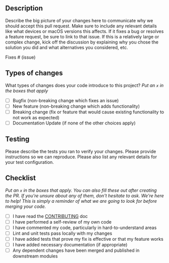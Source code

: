 ## Description

Describe the big picture of your changes here to communicate why we should accept this pull request. Make sure to include any relevant details like what devices or macOS versions this affects. If it fixes a bug or resolves a feature request, be sure to link to that issue. If this is a relatively large or complex change, kick off the discussion by explaining why you chose the solution you did and what alternatives you considered, etc.

Fixes # (issue)

## Types of changes

What types of changes does your code introduce to this project?
_Put an `x` in the boxes that apply_

- [ ] Bugfix (non-breaking change which fixes an issue)
- [ ] New feature (non-breaking change which adds functionality)
- [ ] Breaking change (fix or feature that would cause existing functionality to not work as expected)
- [ ] Documentation Update (if none of the other choices apply)

## Testing

Please describe the tests you ran to verify your changes. Please provide instructions so we can reproduce. Please also list any relevant details for your test configuration.

## Checklist

_Put an `x` in the boxes that apply. You can also fill these out after creating the PR. If you're unsure about any of them, don't hesitate to ask. We're here to help! This is simply a reminder of what we are going to look for before merging your code._

- [ ] I have read the [CONTRIBUTING](https://github.com/Qonfused/ASUS-ZenBook-Pro-Duo-15-UX581-Hackintosh/blob/master/CONTRIBUTING.md) doc
- [ ] I have performed a self-review of my own code
- [ ] I have commented my code, particularly in hard-to-understand areas
- [ ] Lint and unit tests pass locally with my changes
- [ ] I have added tests that prove my fix is effective or that my feature works
- [ ] I have added necessary documentation (if appropriate)
- [ ] Any dependent changes have been merged and published in downstream modules